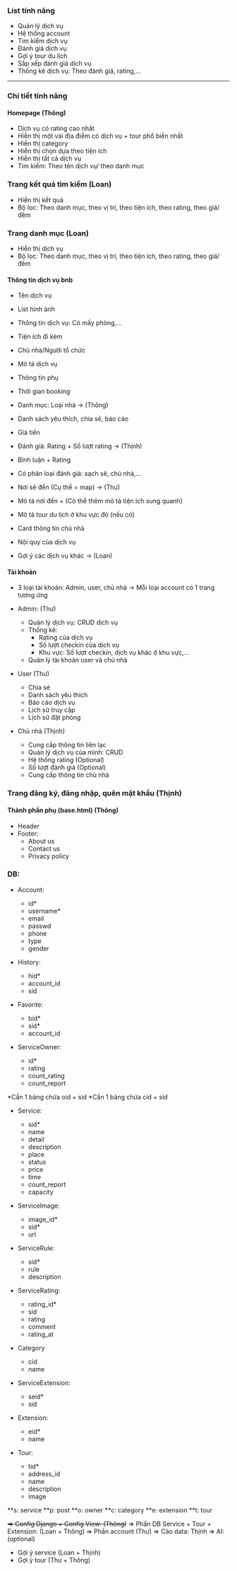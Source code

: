 ### List tính năng
- Quản lý dịch vụ
- Hệ thống account
- Tìm kiếm dịch vụ
- Đánh giá dịch vụ
- Gợi ý tour du lịch
- Sắp xếp đánh giá dịch vụ
- Thống kê dịch vụ: Theo đánh giá, rating,...

---
### Chi tiết tính năng
#### Homepage (Thông)
- Dịch vụ có rating cao nhất
- Hiển thị một vài địa điểm có dịch vụ + tour phổ biến nhất 
- Hiển thị category
- Hiển thị chọn dựa theo tiện ích
- Hiển thị tất cả dịch vụ
- Tìm kiếm: Theo tên dịch vụ/ theo danh mục

### Trang kết quả tìm kiếm (Loan)
- Hiển thị kết quả
- Bộ lọc: Theo danh mục, theo vị trí, theo tiện ích, theo rating, theo giá/đêm

### Trang danh mục (Loan)
- Hiển thị dịch vụ
- Bộ lọc: Theo danh mục, theo vị trí, theo tiện ích, theo rating, theo giá/đêm

#### Thông tin dịch vụ bnb
- Tên dịch vụ
- List hình ảnh
- Thông tin dịch vụ: Có mấy phòng,...
- Tiện ích đi kèm
- Chủ nhà/Người tổ chức
- Mô tả dịch vụ
- Thông tin phụ
- Thời gian booking
- Danh mục: Loại nhà
-> (Thông)

- Danh sách yêu thích, chia sẻ, báo cáo
- Giá tiền
- Đánh giá: Rating + Số lượt rating
-> (Thịnh)

- Bình luận + Rating
- Có phân loại đánh giá: sạch sẽ, chủ nhà,...
- Nơi sẽ đến (Cụ thể = map)
-> (Thư)

- Mô tả nơi đến + (Có thể thêm mô tả tiện ích xung quanh)
- Mô tả tour du lịch ở khu vực đó (nếu có)
- Card thông tin chủ nhà
- Nội quy của dịch vụ
- Gợi ý các dịch vụ khác
-> (Loan)
#### Tài khoản
* 3 loại tài khoản: Admin, user, chủ nhà 
-> Mỗi loại account có 1 trang tương ứng

- Admin: (Thư)
  - Quản lý dịch vụ: CRUD dịch vụ
  - Thống kê: 
    - Rating của dịch vụ
    - Số lượt checkin của dịch vụ
    - Khu vực: Số lượt checkin, dịch vụ khác ở khu vực,...
  - Quản lý tài khoản user và chủ nhà

- User (Thư)
  - Chia sẻ
  - Danh sách yêu thích
  - Báo cáo dịch vụ
  - Lịch sử truy cập
  - Lịch sử đặt phòng

- Chủ nhà (Thịnh)
  - Cung cấp thông tin liên lạc
  - Quản lý dịch vụ của mình: CRUD
  - Hệ thống rating (Optional)
  - Số lượt đánh giá (Optional)
  - Cung cấp thông tin chủ nhà

### Trang đăng ký, đăng nhập, quên mật khẩu (Thịnh)

#### Thành phần phụ (base.html) (Thông)
- Header
- Footer:
  - About us
  - Contact us
  - Privacy policy

### DB:
- Account:
  - id*
  - username*
  - email
  - passwd
  - phone
  - type
  - gender

- History:
  - hid*
  - account_id
  - sid
   
- Favorite:
  - bid*
  - sid*
  - account_id

- ServiceOwner:
  - id*
  - rating
  - count_rating
  - count_report   

*Cần 1 bảng chứa oid + sid
*Cần 1 bảng chứa cid + sid
  
[//]: # (  - oid 1Table?)
[//]: # (  - cid 1Table?)
[//]: # (  - address_id 1Table?)

- Service:
  - sid*
  - name
  - detail
  - description
  - place
  - status
  - price
  - time 
  - count_report
  - capacity

- ServiceImage:
  - image_id*
  - sid*
  - url

- ServiceRule:
  - sid*
  - rule
  - description
  
- ServiceRating:
  - rating_id*
  - sid
  - rating
  - comment
  - rating_at


- Category
  - cid
  - name

- ServiceExtension:
  - seid*
  - sid

- Extension:
  - eid*
  - name

- Tour:
  - tid*
  - address_id
  - name
  - description
  - image

**s: service
**p: post
**o: owner
**c: category
**e: extension
**t: tour

~~=> Config Django + Config View: (Thông)~~
=> Phần DB Service + Tour + Extension: (Loan + Thông)
=> Phần account (Thư)
=> Cào data: Thịnh
=> AI: (optional)
  - Gợi ý service (Loan + Thịnh)
  - Gợi ý tour (Thư + Thông)
